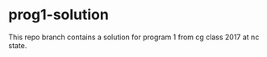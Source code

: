 # prog1-solution
This repo branch contains a solution for program 1 from cg class 2017 at nc state. 
